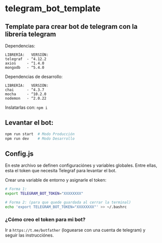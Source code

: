 # telegram_bot_template

## Template para crear bot de telegram con la librería telegram

Dependencias:
```
LIBRERÍA:   VERSIÓN:
telegraf  - ^4.12.2
axios     - ^1.4.0
mongodb   - ^5.4.0
```

Dependencias de desarrollo:
```
LIBRERÍA:   VERSIÓN:
chai      - ^4.3.7
mocha     - ^10.2.0
nodemon   - ^2.0.22
```

Inslatarlas con: `npm i`

## Levantar el bot:
```bash
npm run start  # Modo Producción
npm run dev    # Modo Desarrollo
```

## Config.js
En este archivo se definen configuraciónes y variables globales.
Entre ellas, esta el token que necesita Telegraf para levantar el bot.

Crear una variable de entorno y asignarle el token:
```bash
# Forma 1:
export TELEGRAM_BOT_TOKEN="XXXXXXXX"

# Forma 2: (para que quede guardada al cerrar la terminal)
echo 'export TELEGRAM_BOT_TOKEN="XXXXXXXX"' >> ~/.bashrc
```

### ¿Cómo creo el token para mi bot?
Ir a `https://t.me/botfather` (loguearse con una cuenta de telegram) y seguir las instrucciónes.

